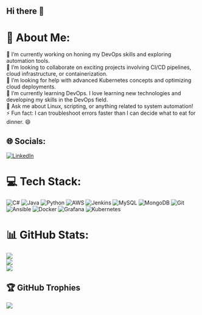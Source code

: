 ## Hi there 👋

# 💫 About Me:
🔭 I’m currently working on honing my DevOps skills and exploring automation tools.<br>👯 I’m looking to collaborate on exciting projects involving CI/CD pipelines, cloud infrastructure, or containerization.<br>🤝 I’m looking for help with advanced Kubernetes concepts and optimizing cloud deployments.<br>🌱 I’m currently learning DevOps. I love learning new technologies and developing my skills in the DevOps field.<br>💬 Ask me about Linux, scripting, or anything related to system automation!<br>⚡ Fun fact: I can troubleshoot errors faster than I can decide what to eat for dinner. 😄


## 🌐 Socials:
[![LinkedIn](https://img.shields.io/badge/LinkedIn-%230077B5.svg?logo=linkedin&logoColor=white)](https://linkedin.com/in/meital-talgauker) 

# 💻 Tech Stack:
![C#](https://img.shields.io/badge/c%23-%23239120.svg?style=for-the-badge&logo=csharp&logoColor=white) ![Java](https://img.shields.io/badge/java-%23ED8B00.svg?style=for-the-badge&logo=openjdk&logoColor=white) ![Python](https://img.shields.io/badge/python-3670A0?style=for-the-badge&logo=python&logoColor=ffdd54) ![AWS](https://img.shields.io/badge/AWS-%23FF9900.svg?style=for-the-badge&logo=amazon-aws&logoColor=white) ![Jenkins](https://img.shields.io/badge/jenkins-%232C5263.svg?style=for-the-badge&logo=jenkins&logoColor=white) ![MySQL](https://img.shields.io/badge/mysql-4479A1.svg?style=for-the-badge&logo=mysql&logoColor=white) ![MongoDB](https://img.shields.io/badge/MongoDB-%234ea94b.svg?style=for-the-badge&logo=mongodb&logoColor=white) ![Git](https://img.shields.io/badge/git-%23F05033.svg?style=for-the-badge&logo=git&logoColor=white) ![Ansible](https://img.shields.io/badge/ansible-%231A1918.svg?style=for-the-badge&logo=ansible&logoColor=white) ![Docker](https://img.shields.io/badge/docker-%230db7ed.svg?style=for-the-badge&logo=docker&logoColor=white) ![Grafana](https://img.shields.io/badge/grafana-%23F46800.svg?style=for-the-badge&logo=grafana&logoColor=white) ![Kubernetes](https://img.shields.io/badge/kubernetes-%23326ce5.svg?style=for-the-badge&logo=kubernetes&logoColor=white)
# 📊 GitHub Stats:
![](https://github-readme-stats.vercel.app/api?username=MeitalTal&theme=dark&hide_border=false&include_all_commits=false&count_private=false)<br/>
![](https://github-readme-streak-stats.herokuapp.com/?user=MeitalTal&theme=dark&hide_border=false)<br/>
![](https://github-readme-stats.vercel.app/api/top-langs/?username=MeitalTal&theme=dark&hide_border=false&include_all_commits=false&count_private=false&layout=compact)

## 🏆 GitHub Trophies
![](https://github-profile-trophy.vercel.app/?username=MeitalTal&theme=radical&no-frame=true&no-bg=true&margin-w=4)


<!-- Proudly created with GPRM ( https://gprm.itsvg.in ) -->
